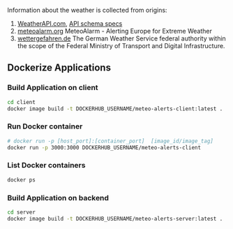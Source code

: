 Information about the weather is collected from origins: <br>

1. [WeatherAPI.com](https://rapidapi.com/weatherapi/api/weatherapi-com),
   [API schema specs](https://app.swaggerhub.com/apis-docs/WeatherAPI.com/WeatherAPI/1.0.2#/APIs/forecast-weather)
2. [meteoalarm.org](https://www.meteoalarm.org/) MeteoAlarm - Alerting Europe
   for Extreme Weather
3. [wettergefahren.de](https://www.wettergefahren.de/warnungen/warnsituation_landkreise.html?v=1)
   The German Weather Service federal authority within the scope of the Federal
   Ministry of Transport and Digital Infrastructure.

## Dockerize Applications

### Build Application on client

```sh
cd client
docker image build -t DOCKERHUB_USERNAME/meteo-alerts-client:latest .
```

### Run Docker container

```sh
# docker run -p [host_port]:[container_port]  [image_id/image_tag]
docker run -p 3000:3000 DOCKERHUB_USERNAME/meteo-alerts-client
```

### List Docker containers

```sh
docker ps
```

### Build Application on backend

```sh
cd server
docker image build -t DOCKERHUB_USERNAME/meteo-alerts-server:latest .
```
